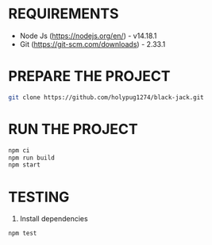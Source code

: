 # REQUIREMENTS

-   Node Js (https://nodejs.org/en/) - v14.18.1
-   Git (https://git-scm.com/downloads) - 2.33.1

# PREPARE THE PROJECT

```bash
git clone https://github.com/holypug1274/black-jack.git
```

# RUN THE PROJECT

```bash
npm ci
npm run build
npm start
```

# TESTING

1. Install dependencies

```bash
npm test
```
